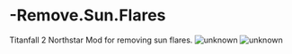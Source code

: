 # -Remove.Sun.Flares
Titanfall 2 Northstar Mod for removing sun flares.
![unknown](https://user-images.githubusercontent.com/99835765/154770732-cc181d07-0501-49bd-8b85-c24cc8a679f7.png)
![unknown](https://user-images.githubusercontent.com/99835765/154770763-21ff4761-fc5f-4549-83e9-be8aa2f8d330.png)
